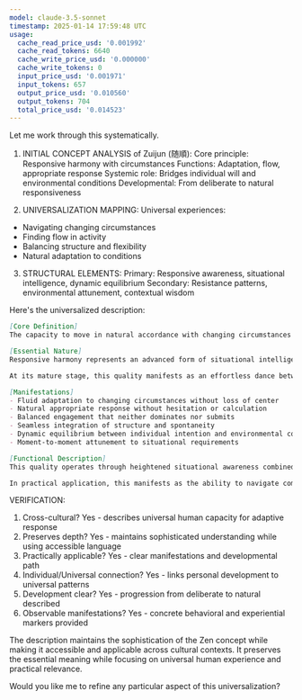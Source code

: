 ```yaml
---
model: claude-3.5-sonnet
timestamp: 2025-01-14 17:59:48 UTC
usage:
  cache_read_price_usd: '0.001992'
  cache_read_tokens: 6640
  cache_write_price_usd: '0.000000'
  cache_write_tokens: 0
  input_price_usd: '0.001971'
  input_tokens: 657
  output_price_usd: '0.010560'
  output_tokens: 704
  total_price_usd: '0.014523'
---
```


Let me work through this systematically.

1. INITIAL CONCEPT ANALYSIS of Zuijun (随順):
Core principle: Responsive harmony with circumstances
Functions: Adaptation, flow, appropriate response
Systemic role: Bridges individual will and environmental conditions
Developmental: From deliberate to natural responsiveness

2. UNIVERSALIZATION MAPPING:
Universal experiences:
- Navigating changing circumstances
- Finding flow in activity
- Balancing structure and flexibility
- Natural adaptation to conditions

3. STRUCTURAL ELEMENTS:
Primary: Responsive awareness, situational intelligence, dynamic equilibrium
Secondary: Resistance patterns, environmental attunement, contextual wisdom

Here's the universalized description:

```markdown
[Core Definition]
The capacity to move in natural accordance with changing circumstances while maintaining inner coherence and appropriate response. This quality manifests as fluid adaptation that neither opposes reality nor loses one's center, enabling effective engagement with life's dynamic nature.

[Essential Nature]
Responsive harmony represents an advanced form of situational intelligence that transcends both rigid control and passive acceptance. It emerges from the integration of clear awareness and natural responsiveness, allowing one to maintain authentic presence while adapting to changing conditions. This quality develops through the refinement of attention and the gradual dissolution of habitual resistance patterns, leading to increasingly spontaneous and appropriate action.

At its mature stage, this quality manifests as an effortless dance between individual agency and environmental conditions, where response arises naturally from direct perception rather than conceptual processing.

[Manifestations]
- Fluid adaptation to changing circumstances without loss of center
- Natural appropriate response without hesitation or calculation
- Balanced engagement that neither dominates nor submits
- Seamless integration of structure and spontaneity
- Dynamic equilibrium between individual intention and environmental conditions
- Moment-to-moment attunement to situational requirements

[Functional Description]
This quality operates through heightened situational awareness combined with released attachment to fixed patterns or outcomes. It develops through systematic cultivation of present-moment attention and gradual dissolution of reactive patterns, leading to increasingly natural and appropriate response. The process involves refining one's capacity to read and respond to circumstances while maintaining internal coherence.

In practical application, this manifests as the ability to navigate complex situations with grace and effectiveness, neither forcing outcomes nor passively drifting. It enables leadership without domination, adaptation without loss of integrity, and engagement without struggle. This quality proves particularly valuable in dynamic environments requiring constant adjustment while maintaining clear direction and purpose.
```

VERIFICATION:
1. Cross-cultural? Yes - describes universal human capacity for adaptive response
2. Preserves depth? Yes - maintains sophisticated understanding while using accessible language
3. Practically applicable? Yes - clear manifestations and developmental path
4. Individual/Universal connection? Yes - links personal development to universal patterns
5. Development clear? Yes - progression from deliberate to natural described
6. Observable manifestations? Yes - concrete behavioral and experiential markers provided

The description maintains the sophistication of the Zen concept while making it accessible and applicable across cultural contexts. It preserves the essential meaning while focusing on universal human experience and practical relevance.

Would you like me to refine any particular aspect of this universalization?
